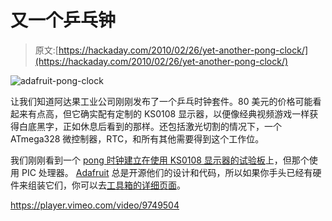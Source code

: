 # 又一个乒乓钟

> 原文:[https://hackaday.com/2010/02/26/yet-another-pong-clock/](https://hackaday.com/2010/02/26/yet-another-pong-clock/)

![](../Images/5621755e42de0ec15aab9f88b830e2df.png "adafruit-pong-clock")

让我们知道阿达果工业公司刚刚发布了一个乒乓时钟套件。80 美元的价格可能看起来有点高，但它确实配有定制的 KS0108 显示器，以便像经典视频游戏一样获得白底黑字，正如休息后看到的那样。还包括激光切割的情况下，一个 ATmega328 微控制器，RTC，和所有其他需要得到这个工作位。

我们刚刚看到一个 [pong 时钟建立在使用 KS0108 显示器的试验板](http://hackaday.com/2010/02/22/pic-pong-clock/)上，但那个使用 PIC 处理器。 [Adafruit](http://www.adafruit.com/) 总是开源他们的设计和代码，所以如果你手头已经有硬件来组装它们，你可以去[工具箱的详细页面](http://www.ladyada.net/make/monochron/)。

<https://player.vimeo.com/video/9749504>

</div> </body> </html>